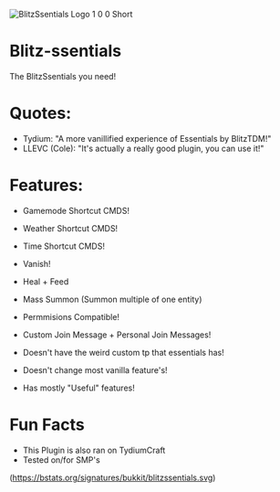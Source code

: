 ![BlitzSsentials Logo 1 0 0 Short](https://user-images.githubusercontent.com/60582816/135375971-345dd505-1b46-4e57-bd85-ec87887ad286.png)
# Blitz-ssentials
The BlitzSsentials you need!

# Quotes:
- Tydium: "A more vanillified experience of Essentials by BlitzTDM!"
- LLEVC (Cole): "It's actually a really good plugin, you can use it!"

# Features:
- Gamemode Shortcut CMDS!
- Weather Shortcut CMDS!
- Time Shortcut CMDS!
- Vanish!
- Heal + Feed
- Mass Summon (Summon multiple of one entity)
- Permmisions Compatible!
- Custom Join Message + Personal Join Messages!

- Doesn't have the weird custom tp that essentials has!
- Doesn't change most vanilla feature's!
- Has mostly "Useful" features!

# Fun Facts
- This Plugin is also ran on TydiumCraft
- Tested on/for SMP's

(https://bstats.org/signatures/bukkit/blitzssentials.svg)
